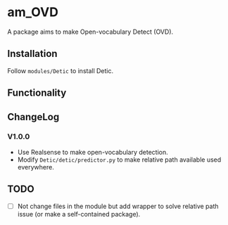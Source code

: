 # am_OVD
A package aims to make Open-vocabulary Detect (OVD).

## Installation
Follow `modules/Detic` to install Detic.

## Functionality

## ChangeLog
### V1.0.0
+ Use Realsense to make open-vocabulary detection.
+ Modify `Detic/detic/predictor.py` to make relative path available used everywhere.

## TODO 
- [ ] Not change files in the module but add wrapper to solve relative path issue (or make a self-contained package).
